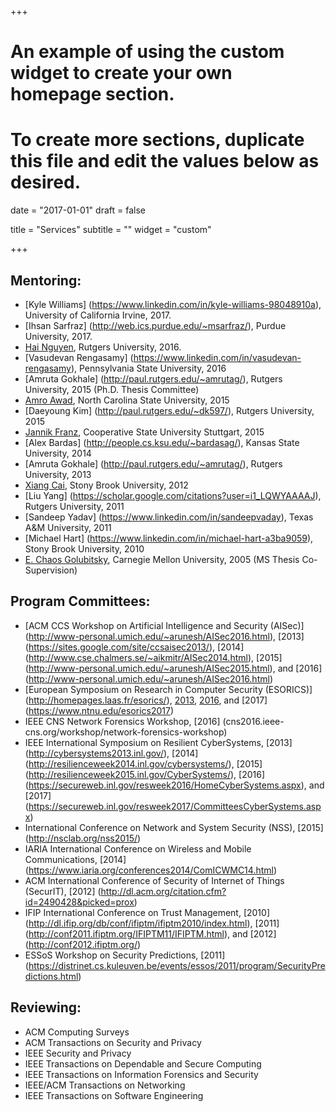 +++
# An example of using the custom widget to create your own homepage section.
# To create more sections, duplicate this file and edit the values below as desired.

date = "2017-01-01"
draft = false

title = "Services"
subtitle = ""
widget = "custom"

+++

## Mentoring:

- [Kyle Williams] (https://www.linkedin.com/in/kyle-williams-98048910a), University of California Irvine, 2017.
- [Ihsan Sarfraz] (http://web.ics.purdue.edu/~msarfraz/), Purdue University, 2017.
- [Hai Nguyen](http://paul.rutgers.edu/~hdn11/), Rutgers University, 2016.
- [Vasudevan Rengasamy] (https://www.linkedin.com/in/vasudevan-rengasamy), Pennsylvania State University, 2016
- [Amruta Gokhale] (http://paul.rutgers.edu/~amrutag/), Rutgers University, 2015 (Ph.D. Thesis Committee)
- [Amro Awad](https://sites.google.com/a/ncsu.edu/ajawad/), North Carolina State University, 2015
- [Daeyoung Kim] (http://paul.rutgers.edu/~dk597/), Rutgers University, 2015
- [Jannik Franz](https://de.linkedin.com/in/jannik-franz-1b5448108), Cooperative State University Stuttgart, 2015
- [Alex Bardas] (http://people.cs.ksu.edu/~bardasag/), Kansas State University, 2014
- [Amruta Gokhale] (http://paul.rutgers.edu/~amrutag/), Rutgers University, 2013
- [Xiang Cai](http://www3.cs.stonybrook.edu/~xcai/), Stony Brook University, 2012
- [Liu Yang] (https://scholar.google.com/citations?user=i1_LQWYAAAAJ), Rutgers University,  2011
- [Sandeep Yadav] (https://www.linkedin.com/in/sandeepvaday), Texas A&M University, 2011
- [Michael Hart] (https://www.linkedin.com/in/michael-hart-a3ba9059), Stony Brook University, 2010
- [E. Chaos Golubitsky](https://www.linkedin.com/in/chaos-golubitsky-a1500513), Carnegie Mellon University, 2005 (MS Thesis Co-Supervision)

## Program Committees:

- [ACM CCS Workshop on Artificial Intelligence and Security (AISec)] (http://www-personal.umich.edu/~arunesh/AISec2016.html), [2013] (https://sites.google.com/site/ccsaisec2013/), [2014] (http://www.cse.chalmers.se/~aikmitr/AISec2014.html), [2015] (http://www-personal.umich.edu/~arunesh/AISec2015.html), and [2016] (http://www-personal.umich.edu/~arunesh/AISec2016.html)
- [European Symposium on Research in Computer Security (ESORICS)] (http://homepages.laas.fr/esorics/),  [2013](esorics2013.isg.rhul.ac.uk/), [2016](www.ics.forth.gr/esorics2016), and [2017] (https://www.ntnu.edu/esorics2017)
- IEEE CNS Network Forensics Workshop, [2016] (cns2016.ieee-cns.org/workshop/network-forensics-workshop)
- IEEE International Symposium on Resilient CyberSystems, [2013] (http://cybersystems2013.inl.gov/), [2014] (http://resilienceweek2014.inl.gov/cybersystems/), [2015] (http://resilienceweek2015.inl.gov/CyberSystems/), [2016] (https://secureweb.inl.gov/resweek2016/HomeCyberSystems.aspx), and [2017] (https://secureweb.inl.gov/resweek2017/CommitteesCyberSystems.aspx)
- International Conference on Network and System Security (NSS), [2015] (http://nsclab.org/nss2015/)
- IARIA International Conference on Wireless and Mobile Communications, [2014] (https://www.iaria.org/conferences2014/ComICWMC14.html)
- ACM International Conference of Security of Internet of Things (SecurIT), [2012] (http://dl.acm.org/citation.cfm?id=2490428&picked=prox)
- IFIP International Conference on Trust Management, [2010] (http://dl.ifip.org/db/conf/ifiptm/ifiptm2010/index.html), [2011] (http://conf2011.ifiptm.org/IFIPTM11/IFIPTM.html), and [2012] (http://conf2012.ifiptm.org/)
- ESSoS Workshop on Security Predictions, [2011] (https://distrinet.cs.kuleuven.be/events/essos/2011/program/SecurityPredictions.html)

## Reviewing:

- ACM Computing Surveys
- ACM Transactions on Security and Privacy
- IEEE Security and Privacy
- IEEE Transactions on Dependable and Secure Computing
- IEEE Transactions on Information Forensics and Security
- IEEE/ACM Transactions on Networking
- IEEE Transactions on Software Engineering


